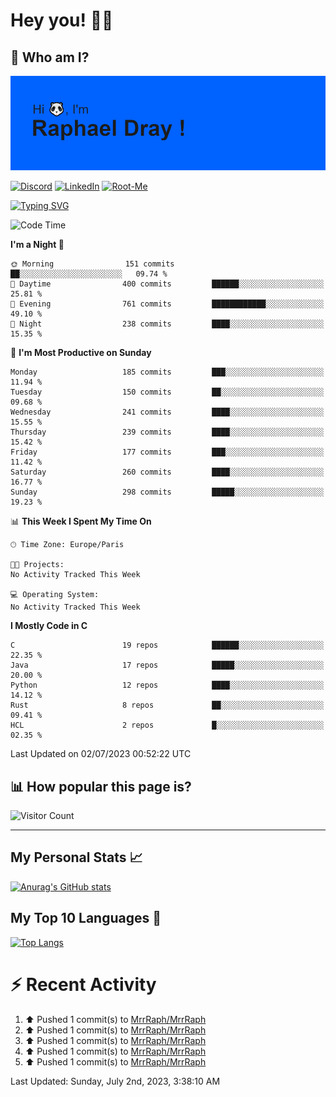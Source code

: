 # **Hey you! 👋🏼**

## **🔎 Who am I?**

<img src="https://github.com/MrrRaph/MrrRaph/blob/master/header.png?raw=true">

[![Discord](https://img.shields.io/badge/Discord-7289DA?style=for-the-badge&logo=discord&logoColor=white
)](https://discordapp.com/users/MrRaph#4214/)
[![LinkedIn](https://img.shields.io/badge/LinkedIn-0077B5?style=for-the-badge&logo=linkedin&logoColor=white)](https://www.linkedin.com/in/raphaeldray/)
[![Root-Me](https://img.shields.io/badge/dynamic/json?color=yellowgreen&label=Root-me%20Score&query=score&style=for-the-badge&url=https://raw.githubusercontent.com/MrrRaph/MrrRaph/master/root-me-stats.json&logoColor=white)](https://www.root-me.org/PandHacker)


[![Typing SVG](https://readme-typing-svg.herokuapp.com?font=glory&size=23&multiline=true&height=65&lines=CyberSecurity+Engineer+%F0%9F%92%BB;Freelance+Fullstack+Developer)](https://git.io/typing-svg)

<!--START_SECTION:waka-->
![Code Time](http://img.shields.io/badge/Code%20Time-0%20secs-blue)

**I'm a Night 🦉** 

```text
🌞 Morning                151 commits         ██░░░░░░░░░░░░░░░░░░░░░░░   09.74 % 
🌆 Daytime                400 commits         ██████░░░░░░░░░░░░░░░░░░░   25.81 % 
🌃 Evening                761 commits         ████████████░░░░░░░░░░░░░   49.10 % 
🌙 Night                  238 commits         ████░░░░░░░░░░░░░░░░░░░░░   15.35 % 
```
📅 **I'm Most Productive on Sunday** 

```text
Monday                   185 commits         ███░░░░░░░░░░░░░░░░░░░░░░   11.94 % 
Tuesday                  150 commits         ██░░░░░░░░░░░░░░░░░░░░░░░   09.68 % 
Wednesday                241 commits         ████░░░░░░░░░░░░░░░░░░░░░   15.55 % 
Thursday                 239 commits         ████░░░░░░░░░░░░░░░░░░░░░   15.42 % 
Friday                   177 commits         ███░░░░░░░░░░░░░░░░░░░░░░   11.42 % 
Saturday                 260 commits         ████░░░░░░░░░░░░░░░░░░░░░   16.77 % 
Sunday                   298 commits         █████░░░░░░░░░░░░░░░░░░░░   19.23 % 
```


📊 **This Week I Spent My Time On** 

```text
🕑︎ Time Zone: Europe/Paris

🐱‍💻 Projects: 
No Activity Tracked This Week

💻 Operating System: 
No Activity Tracked This Week
```

**I Mostly Code in C** 

```text
C                        19 repos            ██████░░░░░░░░░░░░░░░░░░░   22.35 % 
Java                     17 repos            █████░░░░░░░░░░░░░░░░░░░░   20.00 % 
Python                   12 repos            ████░░░░░░░░░░░░░░░░░░░░░   14.12 % 
Rust                     8 repos             ██░░░░░░░░░░░░░░░░░░░░░░░   09.41 % 
HCL                      2 repos             █░░░░░░░░░░░░░░░░░░░░░░░░   02.35 % 
```




 Last Updated on 02/07/2023 00:52:22 UTC
<!--END_SECTION:waka-->

## **📊 How popular this page is?**

![Visitor Count](https://profile-counter.glitch.me/MrrRaph/count.svg)

---

## **My Personal Stats 📈**

[![Anurag's GitHub stats](https://github-readme-stats.vercel.app/api?username=mrrraph&count_private=true&show_icons=true&title_color=fff&text_color=fff&bg_color=30,36d1dc,904e95)](https://github.com/anuraghazra/github-readme-stats)

## **My Top 10 Languages 📣**

[![Top Langs](https://github-readme-stats.vercel.app/api/top-langs/?username=mrrraph&langs_count=10&layout=compact&hide=html,css&hide_title=true)](https://github.com/anuraghazra/github-readme-stats)


# **⚡ Recent Activity**

<!--RECENT_ACTIVITY:start-->
1. ⬆️ Pushed 1 commit(s) to [MrrRaph/MrrRaph](https://github.com/MrrRaph/MrrRaph)<br>
2. ⬆️ Pushed 1 commit(s) to [MrrRaph/MrrRaph](https://github.com/MrrRaph/MrrRaph)<br>
3. ⬆️ Pushed 1 commit(s) to [MrrRaph/MrrRaph](https://github.com/MrrRaph/MrrRaph)<br>
4. ⬆️ Pushed 1 commit(s) to [MrrRaph/MrrRaph](https://github.com/MrrRaph/MrrRaph)<br>
5. ⬆️ Pushed 1 commit(s) to [MrrRaph/MrrRaph](https://github.com/MrrRaph/MrrRaph)<br>
<!--RECENT_ACTIVITY:end-->
<!--RECENT_ACTIVITY:last_update-->
Last Updated: Sunday, July 2nd, 2023, 3:38:10 AM
<!--RECENT_ACTIVITY:last_update_end-->
